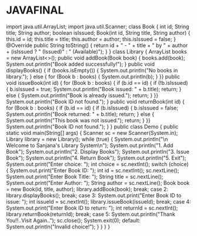 # JAVAFINAL
import java.util.ArrayList;
import java.util.Scanner;
class Book {
int id;
String title;
String author;
boolean isIssued;
Book(int id, String title, String author) { this.id = id;
this.title = title;
this.author = author; this.isIssued = false;
}
@Override
public String toString() {
return id + " - " + title + " by " + author + (isIssued ? " (Issued)" : " (Available)"); }
}
class Library {
ArrayList<Book> books = new ArrayList<>(); public void addBook(Book book) {
books.add(book);
System.out.println("Book added successfully!"); }
public void displayBooks() {
if (books.isEmpty()) {
System.out.println("No books in library."); } else {
for (Book b : books) { System.out.println(b);
}
}}
public void issueBook(int id) {
for (Book b : books) {
if (b.id == id) {
if (!b.isIssued) {
b.isIssued = true;
System.out.println("Book issued: " + b.title);
return;
} else {
System.out.println("Book is already issued.");
return;
}
}}
System.out.println("Book ID not found.");
}
public void returnBook(int id) {
for (Book b : books) {
if (b.id == id) {
if (b.isIssued) {
b.isIssued = false;
System.out.println("Book returned: " + b.title);
return;
} else {
System.out.println("This book was not issued.");
return;
}
}}
System.out.println("Book ID not found.");
}
}
public class Demo {
public static void main(String[] args) {
Scanner sc = new Scanner(System.in);
Library library = new Library();
while (true) {
System.out.println("\n Welcome to Sanjana's Library System\n"); System.out.println("1. Add Book");
System.out.println("2. Display Books"); System.out.println("3. Issue Book"); System.out.println("4. Return Book"); System.out.println("5. Exit");
System.out.print("Enter choice: "); int choice = sc.nextInt();
switch (choice) { 
System.out.print("Enter Book ID: ");
int id = sc.nextInt();
sc.nextLine(); 
System.out.print("Enter Book Title: ");
String title = sc.nextLine();
System.out.print("Enter Author: ");
String author = sc.nextLine();
Book book = new Book(id, title, author); library.addBook(book);
break;
case 2:
library.displayBooks();
break;
case 3:
System.out.print("Enter Book ID to issue: "); int issueId = sc.nextInt();
library.issueBook(issueId);
break;
case 4:
System.out.print("Enter Book ID to return: "); int returnId = sc.nextInt();
library.returnBook(returnId);
break;
case 5:
System.out.println("Thank You!!..Visit Again.."); sc.close();
System.exit(0);
default:
System.out.println("Invalid choice!"); }
} }
}
